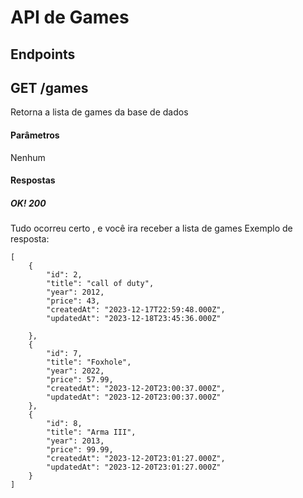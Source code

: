 # API de Games
## Endpoints
## GET /games
Retorna a lista de games da base de dados

#### Parâmetros
Nenhum
#### Respostas
##### OK! 200
Tudo ocorreu certo , e você ira receber a lista de games
Exemplo de resposta:
```
[
    {
        "id": 2,
        "title": "call of duty",
        "year": 2012,
        "price": 43,
        "createdAt": "2023-12-17T22:59:48.000Z",
        "updatedAt": "2023-12-18T23:45:36.000Z"

    },
    {
        "id": 7,
        "title": "Foxhole",
        "year": 2022,
        "price": 57.99,
        "createdAt": "2023-12-20T23:00:37.000Z",
        "updatedAt": "2023-12-20T23:00:37.000Z"
    },
    {
        "id": 8,
        "title": "Arma III",
        "year": 2013,
        "price": 99.99,
        "createdAt": "2023-12-20T23:01:27.000Z",
        "updatedAt": "2023-12-20T23:01:27.000Z"
    }
]

```
